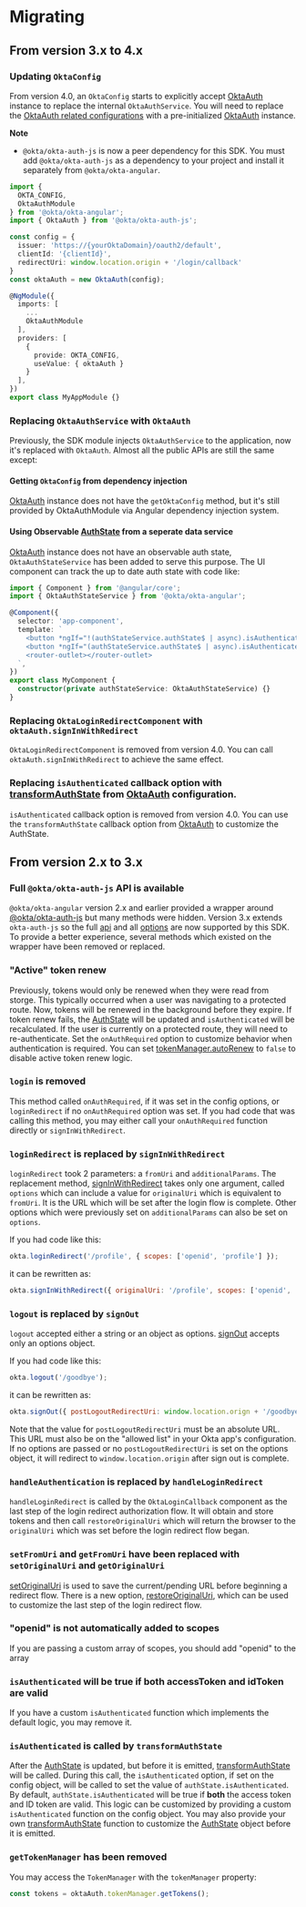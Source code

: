 [AuthState]: https://github.com/okta/okta-auth-js#authstatemanager
[transformAuthState]: https://github.com/okta/okta-auth-js/blob/master/README.md#transformauthstate
[OktaAuth]: https://github.com/okta/okta-auth-js

# Migrating

## From version 3.x to 4.x

### Updating `OktaConfig`

From version 4.0, an `OktaConfig` starts to explicitly accept [OktaAuth][] instance to replace the internal `OktaAuthService`. You will need to replace the [OktaAuth related configurations](https://github.com/okta/okta-auth-js#configuration-reference) with a pre-initialized [OktaAuth][] instance.

**Note**

- `@okta/okta-auth-js` is now a peer dependency for this SDK. You must add `@okta/okta-auth-js` as a dependency to your project and install it separately from `@okta/okta-angular`.

```typescript
import {
  OKTA_CONFIG,
  OktaAuthModule
} from '@okta/okta-angular';
import { OktaAuth } from '@okta/okta-auth-js';

const config = {
  issuer: 'https://{yourOktaDomain}/oauth2/default',
  clientId: '{clientId}',
  redirectUri: window.location.origin + '/login/callback'
}
const oktaAuth = new OktaAuth(config);

@NgModule({
  imports: [
    ...
    OktaAuthModule
  ],
  providers: [
    { 
      provide: OKTA_CONFIG, 
      useValue: { oktaAuth } 
    }
  ],
})
export class MyAppModule {}
```

### Replacing `OktaAuthService` with `OktaAuth`

Previously, the SDK module injects `OktaAuthService` to the application, now it's replaced with `OktaAuth`. Almost all the public APIs are still the same except:

#### Getting `OktaConfig` from dependency injection

[OktaAuth][] instance does not have the `getOktaConfig` method, but it's still provided by OktaAuthModule via Angular dependency injection system.

#### Using Observable [AuthState][] from a seperate data service

[OktaAuth][] instance does not have an observable auth state, `OktaAuthStateService` has been added to serve this purpose. The UI component can track the up to date auth state with code like:

```typescript
import { Component } from '@angular/core';
import { OktaAuthStateService } from '@okta/okta-angular';

@Component({
  selector: 'app-component',
  template: `
    <button *ngIf="!(authStateService.authState$ | async).isAuthenticated"">Login</button>
    <button *ngIf="(authStateService.authState$ | async).isAuthenticated">Logout</button>
    <router-outlet></router-outlet>
  `,
})
export class MyComponent {
  constructor(private authStateService: OktaAuthStateService) {}
}
```

### Replacing `OktaLoginRedirectComponent` with `oktaAuth.signInWithRedirect`

`OktaLoginRedirectComponent` is removed from version 4.0. You can call `oktaAuth.signInWithRedirect` to achieve the same effect.

### Replacing `isAuthenticated` callback option with [transformAuthState](https://github.com/okta/okta-auth-js#transformauthstate) from [OktaAuth][] configuration.

`isAuthenticated` callback option is removed from version 4.0. You can use the `transformAuthState` callback option from [OktaAuth][] to customize the AuthState.

## From version 2.x to 3.x

### Full `@okta/okta-auth-js` API is available

`@okta/okta-angular` version 2.x and earlier provided a wrapper around [@okta/okta-auth-js](https://github.com/okta/okta-auth-js) but many methods were hidden. Version 3.x extends `okta-auth-js` so the full [api](https://github.com/okta/okta-auth-js/blob/master/README.md#api-reference) and all [options](https://github.com/okta/okta-auth-js/blob/master/README.md#configuration-options) are now supported by this SDK. To provide a better experience, several methods which existed on the wrapper have been removed or replaced.

### "Active" token renew

Previously, tokens would only be renewed when they were read from storge. This typically occurred when a user was navigating to a protected route. Now, tokens will be renewed in the background before they expire. If token renew fails, the [AuthState][] will be updated and `isAuthenticated` will be recalculated. If the user is currently on a protected route, they will need to re-authenticate. Set the `onAuthRequired` option to customize behavior when authentication is required. You can set [tokenManager.autoRenew](https://github.com/okta/okta-auth-js/blob/master/README.md#autorenew) to `false` to disable active token renew logic.

### `login` is removed

This method called `onAuthRequired`, if it was set in the config options, or `loginRedirect` if no `onAuthRequired` option was set. If you had code that was calling this method, you may either call your `onAuthRequired` function directly or `signInWithRedirect`.

### `loginRedirect` is replaced by `signInWithRedirect`

`loginRedirect` took 2 parameters: a `fromUri` and `additionalParams`. The replacement method, [signInWithRedirect](https://github.com/okta/okta-auth-js/blob/master/README.md#signinwithredirectoptions) takes only one argument, called `options` which can include a value for `originalUri` which is equivalent to `fromUri`. It is the URL which will be set after the login flow is complete. Other options which were previously set on `additionalParams` can also be set on `options`.

If you had code like this:

```javascript
okta.loginRedirect('/profile', { scopes: ['openid', 'profile'] });
```

it can be rewritten as:

```javascript
okta.signInWithRedirect({ originalUri: '/profile', scopes: ['openid', 'profile'] });
```

### `logout` is replaced by `signOut`

`logout` accepted either a string or an object as options. [signOut](https://github.com/okta/okta-auth-js/blob/master/README.md#signout) accepts only an options object.

If you had code like this:

```javascript
okta.logout('/goodbye');
```

it can be rewritten as:

```javascript
okta.signOut({ postLogoutRedirectUri: window.location.orign + '/goodbye' });
```

Note that the value for `postLogoutRedirectUri` must be an absolute URL. This URL must also be on the "allowed list" in your Okta app's configuration. If no options are passed or no `postLogoutRedirectUri` is set on the options object, it will redirect to `window.location.origin` after sign out is complete.

### `handleAuthentication` is replaced by `handleLoginRedirect`

`handleLoginRedirect` is called by the `OktaLoginCallback` component as the last step of the login redirect authorization flow. It will obtain and store tokens and then call `restoreOriginalUri` which will return the browser to the `originalUri` which was set before the login redirect flow began.

### `setFromUri` and `getFromUri` have been replaced with `setOriginalUri` and `getOriginalUri`

[setOriginalUri](https://github.com/okta/okta-auth-js#setoriginaluriuri) is used to save the current/pending URL before beginning a redirect flow. There is a new option, [restoreOriginalUri](https://github.com/okta/okta-auth-js#restoreoriginaluri), which can be used to customize the last step of the login redirect flow.

### "openid" is not automatically added to scopes

If you are passing a custom array of scopes, you should add "openid" to the array

### `isAuthenticated` will be true if **both** accessToken **and** idToken are valid

If you have a custom `isAuthenticated` function which implements the default logic, you may remove it.

### `isAuthenticated` is called by `transformAuthState`

After the [AuthState][] is updated, but before it is emitted, [transformAuthState][] will be called. During this call, the `isAuthenticated` option, if set on the config object, will be called to set the value of `authState.isAuthenticated`. By default, `authState.isAuthenticated` will be true if **both** the access token and ID token are valid. This logic can be customized by providing a custom `isAuthenticated` function on the config object. You may also provide your own [transformAuthState][] function to customize the [AuthState][] object before it is emitted.

### `getTokenManager` has been removed

You may access the `TokenManager` with the `tokenManager` property:

```javascript
const tokens = oktaAuth.tokenManager.getTokens();
```
